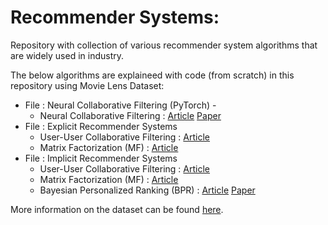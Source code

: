 # Recommender Systems:
Repository with collection of various recommender system algorithms that are widely used in industry.

The below algorithms are explaineed with code (from scratch) in this repository using Movie Lens Dataset:
* File : Neural Collaborative Filtering (PyTorch) - 
    * Neural Collaborative Filtering : [Article](https://towardsdatascience.com/neural-collaborative-filtering-96cef1009401) [Paper](https://arxiv.org/abs/1708.05031)
* File : Explicit Recommender Systems
    *   User-User Collaborative Filtering : [Article](https://www.geeksforgeeks.org/user-based-collaborative-filtering/)
    *   Matrix Factorization (MF) : [Article](https://towardsdatascience.com/recommendation-system-matrix-factorization-d61978660b4b)
* File : Implicit Recommender Systems
    *   User-User Collaborative Filtering : [Article](https://www.geeksforgeeks.org/user-based-collaborative-filtering/)
    *   Matrix Factorization (MF) : [Article](https://towardsdatascience.com/recommendation-system-matrix-factorization-d61978660b4b)
    *   Bayesian Personalized Ranking (BPR) : [Article](https://towardsdatascience.com/recommender-system-using-bayesian-personalized-ranking-d30e98bba0b9) [Paper](https://arxiv.org/pdf/1205.2618.pdf)
    

More information on the dataset can be found [here](https://grouplens.org/datasets/movielens/).

